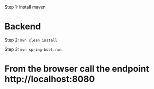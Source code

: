 Step 1: Install maven 

# Backend

Step 2:  ```mvn clean install```

Step 3:  ```mvn spring-boot:run```

# From the browser call the endpoint http://localhost:8080
